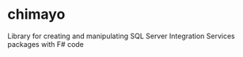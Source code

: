 # chimayo
Library for creating and manipulating SQL Server Integration Services packages with F# code
